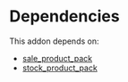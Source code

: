 # Dependencies

This addon depends on:

- [sale_product_pack](../../odoo-bringout-oca-product-pack-sale_product_pack)
- [stock_product_pack](../../odoo-bringout-oca-product-pack-stock_product_pack)
